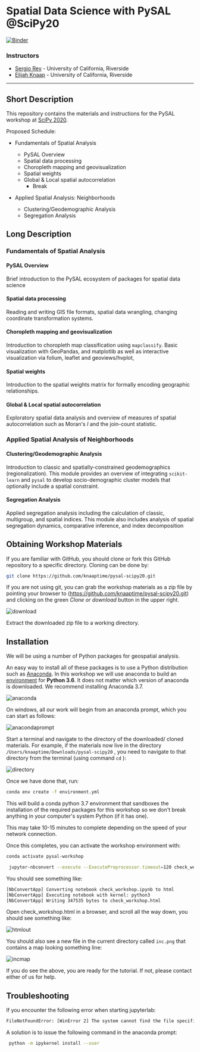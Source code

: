 # Spatial Data Science with PySAL @SciPy20

[![Binder](https://mybinder.org/badge_logo.svg)](https://mybinder.org/v2/gh/knaaptime/pysal-scipy20/master)

### Instructors

* [Sergio Rey](http://sergerey.org) - University of California, Riverside
* [Elijah Knaap](https:/knaaptime.com) - University of California, Riverside

---

## Short Description

This repository contains the materials and instructions for the PySAL workshop at [SciPy 2020](https://www.scipy2020.scipy.org/).

Proposed Schedule:

* Fundamentals of Spatial Analysis
  + PySAL Overview
  + Spatial data processing
  + Choropleth mapping and geovisualization
  + Spatial weights
  + Global & Local spatial autocorrelation
    - Break

* Applied Spatial Analysis: Neighborhoods

  + Clustering/Geodemographic Analysis
  + Segregation Analysis


## Long Description

### Fundamentals of Spatial Analysis

#### PySAL Overview

Brief introduction to the PySAL ecosystem of packages for spatial data science

#### Spatial data processing

Reading and writing GIS file formats, spatial data wrangling, changing coordinate transformation systems.

#### Choropleth mapping and geovisualization

Introduction to choropleth map classification using `mapclassify`. Basic visualization with GeoPandas, and matplotlib as well as interactive visualization via folium, leaflet and geoviews/hvplot,

#### Spatial weights

Introduction to the spatial weights matrix for formally encoding geographic relationships.

#### Global & Local spatial autocorrelation

Exploratory spatial data analysis and overview of measures of spatial autocorrelation such as Moran's *I* and the join-count statistic.

### Applied Spatial Analysis of Neighborhoods

#### Clustering/Geodemographic Analysis

Introduction to classic and spatially-constrained geodemographics (regionalization). This module provides an overview of integrating `scikit-learn` and `pysal` to develop socio-demographic cluster models that optionally include a spatial constraint.

#### Segregation Analysis

Applied segregation analysis including the calculation of classic, multigroup, and spatial indices. This module also includes analysis of spatial segregation dynamics, comparative inference, and index decomposition

## Obtaining Workshop Materials

If you are familiar with GitHub, you should clone or fork this GitHub repository to a specific directory. Cloning can be done by:

``` bash
git clone https://github.com/knaaptime/pysal-scipy20.git
```

If you are not using git, you can grab the workshop materials as a zip file by pointing your browser to (https://github.com/knaaptime/pysal-scipy20.git) and clicking on the green _Clone or download_ button in the upper right.

![download](figs/readmefigs/download.png)

Extract the downloaded zip file to a working directory.

## Installation

We will be using a number of Python packages for geospatial analysis.

An easy way to install all of these packages is to use a Python distribution such as [Anaconda](https://www.anaconda.com/download/#macos). In this workshop we will use anaconda to build an [environment](https://conda.io/docs/user-guide/tasks/manage-environments.html) for **Python 3.6**. It does not matter which version of anaconda is downloaded. We recommend installing Anaconda 3.7.

![anaconda](figs/readmefigs/anaconda.png)

On windows, all our work will begin from an anaconda prompt, which you can start as follows:

![anacondaprompt](figs/readmefigs/anacondastartwin.png)

Start a terminal and navigate to the directory of the downloaded/ cloned materials. For example, if the materials now live in the directory `/Users/knaaptime/Downloads/pysal-scipy20` , you need to navigate to that directory from the terminal (using command `cd` ):

![directory](figs/readmefigs/directory.png)

Once we have done that, run:

``` bash
conda env create -f environment.yml
```

This will build a conda python 3.7 environment that sandboxes the installation of the required packages for this workshop so we don't break anything in your computer's system Python (if it has one).

This may take 10-15 minutes to complete depending on the speed of your network connection.

Once this completes, you can activate the workshop environment with:


``` bash
conda activate pysal-workshop
```


``` bash
 jupyter-nbconvert --execute --ExecutePreprocessor.timeout=120 check_workshop.ipynb
```

You should see something like:

``` bash
[NbConvertApp] Converting notebook check_workshop.ipynb to html
[NbConvertApp] Executing notebook with kernel: python3
[NbConvertApp] Writing 347535 bytes to check_workshop.html
```

Open check_workshop.html in a browser, and scroll all the way down, you should see something like:

![htmlout](figs/readmefigs/htmlout.png)

You should also see a new file in the current directory called `inc.png` that contains a map looking something line:

![incmap](figs/readmefigs/inc.png)

If you do see the above, you are ready for the tutorial. If not, please contact either of us for help.

## Troubleshooting

If you encounter the following error when starting jupyterlab:

``` bash
FileNotFoundError: [WinError 2] The system cannot find the file specified
```

A solution is to issue the following command in the anaconda prompt:

``` bash
 python -m ipykernel install --user
```

